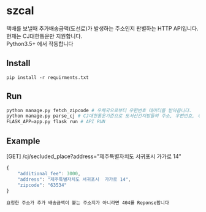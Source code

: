 # szcal
택배를 보낼때 추가배송금액(도선료)가 발생하는 주소인지 판별하는 HTTP API입니다.  
현재는 CJ대한통운만 지원합니다.  
Python3.5+ 에서 작동합니다

## Install
```
pip install -r requirments.txt
```

## Run
```python
python manage.py fetch_zipcode # 우체국으로부터 우편번호 데이터를 받아옵니다.
python manage.py parse_cj # CJ대한통운기준으로 도서산간지방들의 주소, 우편번호, 추가 배송금액을 DB에 저장합니다.
FLASK_APP=app.py flask run # API RUN
```
## Example
[GET] /cj/secluded_place?address="제주특별자치도 서귀포시  가가로 14"
```js
{
    "additional_fee": 3000,
    "address": "제주특별자치도 서귀포시  가가로 14",
    "zipcode": "63534"
}
```  
`요청한 주소가 추가 배송금액이 붙는 주소지가 아니라면 404를 Reponse합니다`
